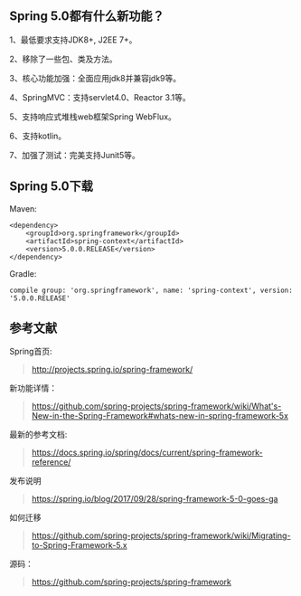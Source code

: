 
## Spring 5.0都有什么新功能？

1、最低要求支持JDK8+, J2EE 7+。

2、移除了一些包、类及方法。

3、核心功能加强：全面应用jdk8并兼容jdk9等。

4、SpringMVC：支持servlet4.0、Reactor 3.1等。

5、支持响应式堆栈web框架Spring WebFlux。

6、支持kotlin。

7、加强了测试：完美支持Junit5等。


## Spring 5.0下载

Maven:

```
<dependency>
    <groupId>org.springframework</groupId>
    <artifactId>spring-context</artifactId>
    <version>5.0.0.RELEASE</version>
</dependency>
```

Gradle:

```
compile group: 'org.springframework', name: 'spring-context', version: '5.0.0.RELEASE'
```

## 参考文献

Spring首页:

> http://projects.spring.io/spring-framework/

新功能详情：

> https://github.com/spring-projects/spring-framework/wiki/What's-New-in-the-Spring-Framework#whats-new-in-spring-framework-5x

最新的参考文档:

> https://docs.spring.io/spring/docs/current/spring-framework-reference/

发布说明

> https://spring.io/blog/2017/09/28/spring-framework-5-0-goes-ga

如何迁移

> https://github.com/spring-projects/spring-framework/wiki/Migrating-to-Spring-Framework-5.x

源码：

> https://github.com/spring-projects/spring-framework